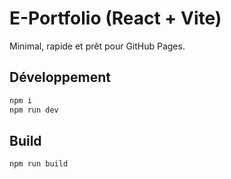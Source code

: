 # E-Portfolio (React + Vite)

Minimal, rapide et prêt pour GitHub Pages.

## Développement
```bash
npm i
npm run dev
```

## Build
```bash
npm run build
```